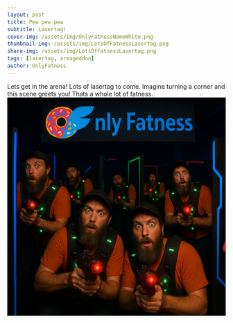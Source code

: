 ```yaml
---
layout: post
title: Pew pew pew
subtitle: Lasertag!
cover-img: /assets/img/OnlyFatnessNameWhite.png
thumbnail-img: /assets/img/LotsOfFatnessLasertag.png
share-img: /assets/img/LotsOfFatnessLasertag.png
tags: [lasertag, armageddon]
author: OnlyFatness
---
```


Lets get in the arena!  Lots of lasertag to come.  Imagine turning a corner and this scene greets you!  Thats a whole lot of fatness.
![Lasertag](/assets/img/LotsOfFatnessLasertag.png)
